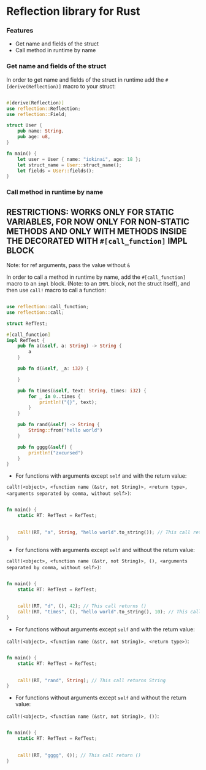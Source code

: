 # Reflection library for Rust

### Features

- Get name and fields of the struct
- Call method in runtime by name

### Get name and fields of the struct

In order to get name and fields of the struct in runtime add the `#[derive(Reflection)]` macro to your struct:

```rust

#[derive(Reflection)]
use reflection::Reflection;
use reflection::Field;

struct User {
    pub name: String,
    pub age: u8,
}

fn main() {
    let user = User { name: "iokinai", age: 18 };
    let struct_name = User::struct_name();
    let fields = User::fields();
}

```

### Call method in runtime by name

## RESTRICTIONS: WORKS ONLY FOR STATIC VARIABLES, FOR NOW ONLY FOR NON-STATIC METHODS AND ONLY WITH METHODS INSIDE THE DECORATED WITH `#[call_function]` IMPL BLOCK

Note: for ref arguments, pass the value without `&`

In order to call a method in runtime by name, add the `#[call_function]` macro to an `impl` block. (Note: to an `IMPL` block, not the struct itself), and then use `call!` macro to call a function:

```rust 

use reflection::call_function;
use reflection::call;

struct RefTest;

#[call_function]
impl RefTest {
    pub fn a(&self, a: String) -> String {
        a
    }

    pub fn d(&self, _a: i32) {

    }

    pub fn times(&self, text: String, times: i32) {
        for _ in 0..times {
            println!("{}", text);
        }
    }

    pub fn rand(&self) -> String {
        String::from("hello world")
    }

    pub fn gggg(&self) {
        println!("zxcursed")
    }
}

```

- For functions with arguments except `self` and with the return value:

`call!(<object>, <function name (&str, not String)>, <return type>, <arguments separated by comma, without self>)`:

```rust

fn main() {
    static RT: RefTest = RefTest;

    
    call!(RT, "a", String, "hello world".to_string()); // This call returns String
}

```

- For functions with arguments except `self` and without the return value:

`call!(<object>, <function name (&str, not String)>, (), <arguments separated by comma, without self>)`:

```rust

fn main() {
    static RT: RefTest = RefTest;

    
    call!(RT, "d", (), 42); // This call returns ()
    call!(RT, "times", (), "hello world".to_string(), 10); // This call return () too
}

```

- For functions without arguments except `self` and with the return value:

`call!(<object>, <function name (&str, not String)>, <return type>)`:

```rust

fn main() {
    static RT: RefTest = RefTest;

    
    call!(RT, "rand", String); // This call returns String
}

```

- For functions without arguments except `self` and without the return value:

`call!(<object>, <function name (&str, not String)>, ())`:


```rust

fn main() {
    static RT: RefTest = RefTest;

    
    call!(RT, "gggg", ()); // This call return ()
}


```
